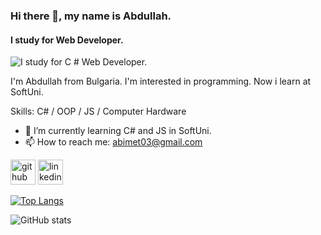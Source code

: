 ### Hi there 👋, my name is Abdullah.
#### I study for Web Developer.
![I study for C # Web Developer.](https://www.linkpicture.com/q/929501234_1.png)

I'm Abdullah from Bulgaria. I'm interested in programming. Now i learn at SoftUni.

Skills: C# / OOP / JS / Computer Hardware

- 🌱 I’m currently learning C# and JS in SoftUni. 
- 📫 How to reach me: abimet03@gmail.com 


[<img src='https://cdn.jsdelivr.net/npm/simple-icons@3.0.1/icons/github.svg' alt='github' height='40'>](https://github.com/MetevskIT)  [<img src='https://cdn.jsdelivr.net/npm/simple-icons@3.0.1/icons/linkedin.svg' alt='linkedin' height='40'>](https://www.linkedin.com/in/metevskit)  

[![Top Langs](https://github-readme-stats.vercel.app/api/top-langs/?username=MetevskIT)](https://github.com/anuraghazra/github-readme-stats)

![GitHub stats](https://github-readme-stats.vercel.app/api?username=MetevskIT&show_icons=true)  

